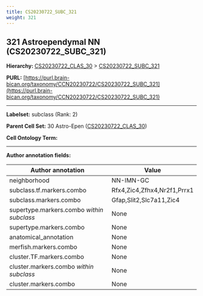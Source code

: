```yaml
---
title: CS20230722_SUBC_321
weight: 321
---
```

## 321 Astroependymal NN (CS20230722_SUBC_321)
<b>Hierarchy: </b>
[CS20230722_CLAS_30](../CS20230722_CLAS_30) >
[CS20230722_SUBC_321](../CS20230722_SUBC_321)

**PURL:** [https://purl.brain-bican.org/taxonomy/CCN20230722/CS20230722_SUBC_321](https://purl.brain-bican.org/taxonomy/CCN20230722/CS20230722_SUBC_321)

---


**Labelset:** subclass (Rank: 2)

**Parent Cell Set:** 30 Astro-Epen ([CS20230722_CLAS_30](../CS20230722_CLAS_30))



**Cell Ontology Term:** 

[MARKER GENES.]: #


---

[TRANSFERRED ANNOTATIONS.]: #


[AUTHOR ANNOTATION FIELDS.]: #


**Author annotation fields:**

| Author annotation | Value |
|-------------------|-------|
|neighborhood|NN-IMN-GC|
|subclass.tf.markers.combo|Rfx4,Zic4,Zfhx4,Nr2f1,Prrx1|
|subclass.markers.combo|Gfap,Slit2,Slc7a11,Zic4|
|supertype.markers.combo _within subclass_|None|
|supertype.markers.combo|None|
|anatomical_annotation|None|
|merfish.markers.combo|None|
|cluster.TF.markers.combo|None|
|cluster.markers.combo _within subclass_|None|
|cluster.markers.combo|None|
